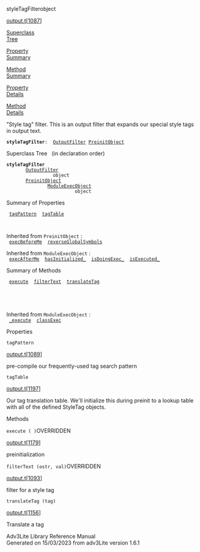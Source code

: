 ---
---
<span class="title">styleTagFilter</span><span class="type">object</span>

[output.t](../file/output.t.html)\[[1087](../source/output.t.html#1087)\]

[Superclass  
Tree](#_SuperClassTree_)

[Property  
Summary](#_PropSummary_)

[Method  
Summary](#_MethodSummary_)

[Property  
Details](#_Properties_)

[Method  
Details](#_Methods_)

<div class="fdesc">

"Style tag" filter. This is an output filter that expands our special
style tags in output text.

**`styleTagFilter`**` :   `[`OutputFilter`](../object/OutputFilter.html)`   `[`PreinitObject`](../object/PreinitObject.html)

</div>

<span id="_SuperClassTree_"></span>

<div class="mjhd">

<span class="hdln">Superclass Tree</span>   (in declaration order)

</div>

**`styleTagFilter`**  
`         `[`OutputFilter`](../object/OutputFilter.html)  
`                 object`  
`         `[`PreinitObject`](../object/PreinitObject.html)  
`                 `[`ModuleExecObject`](../object/ModuleExecObject.html)  
`                         object`  
<span id="_PropSummary_"></span>

<div class="mjhd">

<span class="hdln">Summary of Properties</span>  

</div>

` `[`tagPattern`](#tagPattern)`  `[`tagTable`](#tagTable)`  `

` `

Inherited from `PreinitObject` :  
` `[`execBeforeMe`](../object/PreinitObject.html#execBeforeMe)`  `[`reverseGlobalSymbols`](../object/PreinitObject.html#reverseGlobalSymbols)`  `

Inherited from `ModuleExecObject` :  
` `[`execAfterMe`](../object/ModuleExecObject.html#execAfterMe)`  `[`hasInitialized_`](../object/ModuleExecObject.html#hasInitialized_)`  `[`isDoingExec_`](../object/ModuleExecObject.html#isDoingExec_)`  `[`isExecuted_`](../object/ModuleExecObject.html#isExecuted_)`  `

<span id="_MethodSummary_"></span>

<div class="mjhd">

<span class="hdln">Summary of Methods</span>  

</div>

` `[`execute`](#execute)`  `[`filterText`](#filterText)`  `[`translateTag`](#translateTag)`  `

` `

` `

Inherited from `ModuleExecObject` :  
` `[`_execute`](../object/ModuleExecObject.html#_execute)`  `[`classExec`](../object/ModuleExecObject.html#classExec)`  `

<span id="_Properties_"></span>

<div class="mjhd">

<span class="hdln">Properties</span>  

</div>

<span id="tagPattern"></span>

`tagPattern`

[output.t](../file/output.t.html)\[[1089](../source/output.t.html#1089)\]

<div class="desc">

pre-compile our frequently-used tag search pattern

</div>

<span id="tagTable"></span>

`tagTable`

[output.t](../file/output.t.html)\[[1197](../source/output.t.html#1197)\]

<div class="desc">

Our tag translation table. We'll initialize this during preinit to a
lookup table with all of the defined StyleTag objects.

</div>

<span id="_Methods_"></span>

<div class="mjhd">

<span class="hdln">Methods</span>  

</div>

<span id="execute"></span>

`execute ( )`<span class="rem">OVERRIDDEN</span>

[output.t](../file/output.t.html)\[[1179](../source/output.t.html#1179)\]

<div class="desc">

preinitialization

</div>

<span id="filterText"></span>

`filterText (ostr, val)`<span class="rem">OVERRIDDEN</span>

[output.t](../file/output.t.html)\[[1093](../source/output.t.html#1093)\]

<div class="desc">

filter for a style tag

</div>

<span id="translateTag"></span>

`translateTag (tag)`

[output.t](../file/output.t.html)\[[1156](../source/output.t.html#1156)\]

<div class="desc">

Translate a tag

</div>

<div class="ftr">

Adv3Lite Library Reference Manual  
Generated on 15/03/2023 from adv3Lite version 1.6.1

</div>

